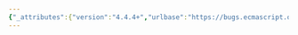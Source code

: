 ```yaml
---
{"_attributes":{"version":"4.4.4+","urlbase":"https://bugs.ecmascript.org/","maintainer":"dherman@mozilla.com"},"bug":{"bug_id":199,"creation_ts":"2011-08-30 10:31:00 -0700","short_desc":"define function length property value for default-value and rest parameters","delta_ts":"2013-10-28 16:43:09 -0700","product":"Draft for 6th Edition","component":"new feature","version":"Rev 2: July 25, 2011 Draft","rep_platform":"All","op_sys":"All","bug_status":"RESOLVED","resolution":"FIXED","priority":"Normal","bug_severity":"enhancement","everconfirmed":true,"reporter":{"uid":"allen","name":"Allen Wirfs-Brock"},"assigned_to":{"uid":"allen","name":"Allen Wirfs-Brock"},"flag":{"_attributes":{"name":"TC39Review","id":"6","type_id":"1","status":"?","setter":"allen"}},"long_desc":[{"commentid":423,"comment_count":0,"who":{"uid":"allen","name":"Allen Wirfs-Brock"},"bug_when":"2011-08-30 10:31:50 -0700","thetext":"The most reasonable definition seems to be:\n\nThe number of parameter positions (including the rest parameter if specified) that precede the first default-value parameter (or the end of the list if there are no default-value parameters):\n function (a,b,c) {}  //length==3\n function (a,b,...c) {}  //length==3  \n function (...c) {} // length=1\n function (a=1,b=2) {}  //length==0\nfunction (a,b=1) {}  //length==1\nfunction (a,b=1,...c) {}  //length==1\n\nThis treats rest as meaning \"usually at least one\" (unless following a default-value parameter) which seems to be the way open-ended parameter lists were interpreted in assigning length to most such Chapter 15 functions.  I think that this rule would yield the most matches  with the specified lengths of chapter 15 functions when their signatures are rewritten using default-value and rest parameter notation.\n\nSee thread starting at https://mail.mozilla.org/pipermail/es-discuss/2011-August/016361.html"},{"commentid":6014,"comment_count":1,"who":{"uid":"allen","name":"Allen Wirfs-Brock"},"bug_when":"2013-10-28 16:43:09 -0700","thetext":"this was settle a long time ago"}]}}
---
```

